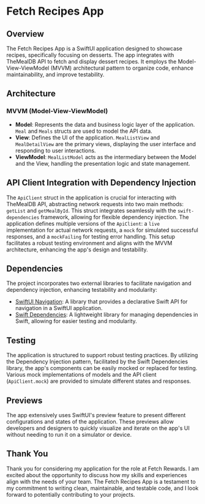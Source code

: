 # Fetch Recipes App 

## Overview
The Fetch Recipes App is a SwiftUI application designed to showcase recipes, specifically focusing on desserts. The app integrates with TheMealDB API to fetch and display dessert recipes. It employs the Model-View-ViewModel (MVVM) architectural pattern to organize code, enhance maintainability, and improve testability.

## Architecture
### MVVM (Model-View-ViewModel)
- **Model**: Represents the data and business logic layer of the application. `Meal` and `Meals` structs are used to model the API data.
- **View**: Defines the UI of the application. `MealListView` and `MealDetailView` are the primary views, displaying the user interface and responding to user interactions.
- **ViewModel**: `MealListModel` acts as the intermediary between the Model and the View, handling the presentation logic and state management.

## API Client Integration with Dependency Injection
The `ApiClient` struct in the application is crucial for interacting with TheMealDB API, abstracting network requests into two main methods: `getList` and `getMealById`. This struct integrates seamlessly with the `swift-dependencies` framework, allowing for flexible dependency injection. The application defines multiple versions of the `ApiClient`: a `live` implementation for actual network requests, a `mock` for simulated successful responses, and a `mockFailing` for testing error handling. This setup facilitates a robust testing environment and aligns with the MVVM architecture, enhancing the app's design and testability.

## Dependencies
The project incorporates two external libraries to facilitate navigation and dependency injection, enhancing testability and modularity:
- [SwiftUI Navigation](https://github.com/pointfreeco/swiftui-navigation): A library that provides a declarative Swift API for navigation in a SwiftUI application.
- [Swift Dependencies](https://github.com/pointfreeco/swift-dependencies): A lightweight library for managing dependencies in Swift, allowing for easier testing and modularity.

## Testing
The application is structured to support robust testing practices. By utilizing the Dependency Injection pattern, facilitated by the Swift Dependencies library, the app's components can be easily mocked or replaced for testing. Various mock implementations of models and the API client (`ApiClient.mock`) are provided to simulate different states and responses.

## Previews
The app extensively uses SwiftUI's preview feature to present different configurations and states of the application. These previews allow developers and designers to quickly visualize and iterate on the app's UI without needing to run it on a simulator or device.

## Thank You
Thank you for considering my application for the role at Fetch Rewards. I am excited about the opportunity to discuss how my skills and experiences align with the needs of your team. The Fetch Recipes App is a testament to my commitment to writing clean, maintainable, and testable code, and I look forward to potentially contributing to your projects.
